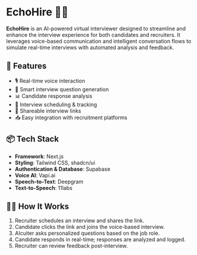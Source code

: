 # EchoHire	 🎤🤖

**EchoHire** is an AI-powered virtual interviewer designed to streamline and enhance the interview experience for both candidates and recruiters. It leverages voice-based communication and intelligent conversation flows to simulate real-time interviews with automated analysis and feedback.

## 🚀 Features

- 🎙️ Real-time voice interaction
- 🧠 Smart interview question generation
- 📊 Candidate response analysis
- 📅 Interview scheduling & tracking
- 🔗 Shareable interview links
- 📥 Easy integration with recruitment platforms

## 📦 Tech Stack

- **Framework**: Next.js
- **Styling**: Tailwind CSS, shadcn/ui
- **Authentication & Database**: Supabase
- **Voice AI**: Vapi.ai
- **Speech-to-Text**: Deepgram
- **Text-to-Speech**: 11labs


## 🧑‍💻 How It Works

1. Recruiter schedules an interview and shares the link.
2. Candidate clicks the link and joins the voice-based interview.
3. AIcuiter asks personalized questions based on the job role.
4. Candidate responds in real-time; responses are analyzed and logged.
5. Recruiter can review feedback post-interview.



